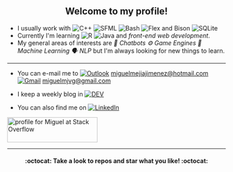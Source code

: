 <h2 align="center">Welcome to my profile!</h2>

- I usually work with ![C++](https://img.shields.io/badge/C++-blue?logo=c%2B%2B&logoColor=white&style=flat-square) ![SFML](https://img.shields.io/badge/-SFML-green?style=flat-square) ![Bash](https://img.shields.io/badge/-Bash-purple?style=flat-square&logo=GNU+bash&logoColor=white)  ![Flex and Bison](https://img.shields.io/badge/-Flex%20%26%20Bison-darkgrey?style=flat-square&logo=GNU&logoColor=white) ![SQLite](https://img.shields.io/badge/SQLite-gray?logo=sqlite&logoColor=white&style=flat-square) 
- Currently I'm learning ![R](https://img.shields.io/badge/-R-brown?style=flat-square&logo=R&logoColor=white) ![Java](https://img.shields.io/badge/-Java-orange?style=flat-square&logo=Java&logoColor=white) and _front-end web development_.
- My general areas of interests are <i>:robot: Chatbots :gear: Game Engines :brain: Machine Learning :speaking_head: NLP</i> but I'm always looking for new things to learn.

***

- You can e-mail me to [![Outlook](https://img.shields.io/badge/-Outlook-blue?&style=flat-square&logo=microsoft%20outlook&logoColor=white)](mailto:miguelmejiajimenez@hotmail.com) miguelmejiajimenez@hotmail.com [![Gmail](https://img.shields.io/badge/-Gmail-red?&style=flat-square&logo=gmail&logoColor=white)](mailto:miguelmjvg@gmail.com) miguelmjvg@gmail.com

- I keep a weekly blog in [![DEV](https://img.shields.io/badge/-DEV-black?&style=flat-square&logo=dev.to&logoColor=white)](https://dev.to/miguelmj)

-  You can also find me on [![LinkedIn](https://img.shields.io/badge/-LinkedIn-blue?style=flat-square&logo=linkedin&logoColor=white)](https://www.linkedin.com/in/miguel-mej%C3%ADa-jim%C3%A9nez/?locale=en_US)

  <a href="https://stackoverflow.com/users/8757033/miguel"><img src="https://stackoverflow.com/users/flair/8757033.png" width="208" height="58" alt="profile for Miguel at Stack Overflow" title="profile for Miguel at Stack Overflow"></a> 

***
<h4 align="center">:octocat: Take a look to repos and star what you like! :octocat:</h4>
